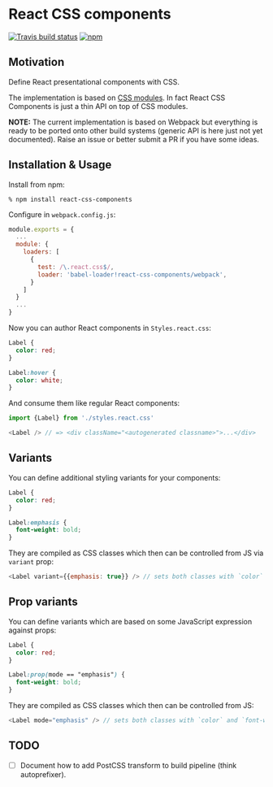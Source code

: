 # React CSS components

[![Travis build status](https://img.shields.io/travis/andreypopp/react-css-components/master.svg)](https://travis-ci.org/andreypopp/react-css-components)
[![npm](https://img.shields.io/npm/v/react-css-components.svg)](https://www.npmjs.com/package/react-css-components)

## Motivation

Define React presentational components with CSS.

The implementation is based on [CSS modules][]. In fact React CSS Components is
just a thin API on top of CSS modules.

**NOTE:** The current implementation is based on Webpack but everything is ready
to be ported onto other build systems (generic API is here just not yet
documented). Raise an issue or better submit a PR if you have some ideas.

## Installation & Usage

Install from npm:

    % npm install react-css-components

Configure in `webpack.config.js`:

```js
module.exports = {
  ...
  module: {
    loaders: [
      {
        test: /\.react.css$/,
        loader: 'babel-loader!react-css-components/webpack',
      }
    ]
  }
  ...
}
```
Now you can author React components in `Styles.react.css`:
```css
Label {
  color: red;
}

Label:hover {
  color: white;
}
```

And consume them like regular React components:
```js
import {Label} from './styles.react.css'

<Label /> // => <div className="<autogenerated classname>">...</div>
```
## Variants

You can define additional styling variants for your components:
```css
Label {
  color: red;
}

Label:emphasis {
  font-weight: bold;
}
```

They are compiled as CSS classes which then can be controlled from JS via
`variant` prop:
```js
<Label variant={{emphasis: true}} /> // sets both classes with `color` and `font-weight`
```
## Prop variants

You can define variants which are based on some JavaScript expression against
props:
```css
Label {
  color: red;
}

Label:prop(mode == "emphasis") {
  font-weight: bold;
}
```
They are compiled as CSS classes which then can be controlled from JS:
```js
<Label mode="emphasis" /> // sets both classes with `color` and `font-weight`
```

## TODO

* [ ] Document how to add PostCSS transform to build pipeline (think autoprefixer).

[CSS modules]: https://github.com/css-modules/css-modules
